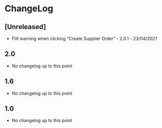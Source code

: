 # ChangeLog

## [Unreleased]
- FIX warning when clicking “Create Supplier Order” - 2.0.1 - *23/04/2021*

## 2.0
- No changelog up to this point

## 1.6
- No changelog up to this point

## 1.0
- No changelog up to this point

